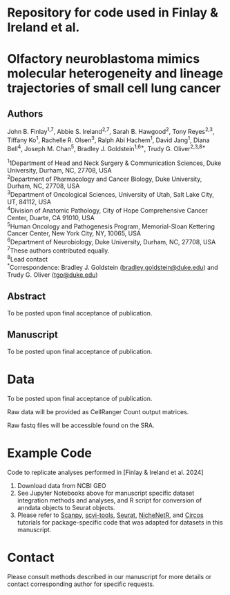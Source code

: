 Repository for code used in Finlay &amp; Ireland et al.
==========================================================

# Olfactory neuroblastoma mimics molecular heterogeneity and lineage trajectories of small cell lung cancer

## Authors
John B. Finlay<sup>1,7</sup>, Abbie S. Ireland<sup>2,7</sup>, Sarah B. Hawgood<sup>2</sup>, Tony Reyes<sup>2,3</sup>, Tiffany Ko<sup>1</sup>, Rachelle R. Olsen<sup>3</sup>, Ralph Abi Hachem<sup>1</sup>, David Jang<sup>1</sup>, 
Diana Bell<sup>4</sup>, Joseph M. Chan<sup>5</sup>, Bradley J. Goldstein<sup>1,6*</sup>, Trudy G. Oliver<sup>2,3,8*</sup>

<sup>1</sup>1Department of Head and Neck Surgery & Communication Sciences, Duke University, Durham, NC, 27708, USA\
<sup>2</sup>Department of Pharmacology and Cancer Biology, Duke University, Durham, NC, 27708, USA\
<sup>3</sup>Department of Oncological Sciences, University of Utah, Salt Lake City, UT, 84112, USA\
<sup>4</sup>Division of Anatomic Pathology, City of Hope Comprehensive Cancer Center, Duarte, CA 91010, USA\
<sup>5</sup>Human Oncology and Pathogenesis Program, Memorial-Sloan Kettering Cancer Center, New York City, NY, 10065, USA\
<sup>6</sup>Department of Neurobiology, Duke University, Durham, NC, 27708, USA\
<sup>7</sup>These authors contributed equally.\
<sup>8</sup>Lead contact\
<sup>*</sup>Correspondence: Bradley J. Goldstein (bradley.goldstein@duke.edu) and Trudy G. Oliver (tgo@duke.edu)

## Abstract
To be posted upon final acceptance of publication.


## Manuscript
To be posted upon final acceptance of publication.

# Data
To be posted upon final acceptance of publication.

Raw data will be provided as CellRanger Count output matrices. 

Raw fastq files will be accessible found on the SRA.
  
# Example Code
Code to replicate analyses performed in [Finlay & Ireland et al. 2024]

1. Download data from NCBI GEO
2. See Jupyter Notebooks above for manuscript specific dataset integration methods and analyses, and R script for conversion of anndata objects to Seurat objects.
3. Please refer to [Scanpy](https://scanpy.readthedocs.io/en/stable/), [scvi-tools](https://docs.scvi-tools.org/en/stable/tutorials/index.html), [Seurat](https://satijalab.org/seurat/articles/get_started.html), [NicheNetR](https://github.com/saeyslab/nichenetr), and [Circos](https://github.com/saeyslab/nichenetr/blob/master/vignettes/seurat_wrapper_circos.md) tutorials for package-specific code that was adapted for datasets in this manuscript. 

# Contact
Please consult methods described in our manuscript for more details or contact corresponding author for specific requests.




